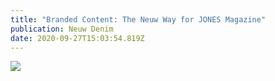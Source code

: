 ```yaml
---
title: "Branded Content: The Neuw Way for JONES Magazine"
publication: Neuw Denim
date: 2020-09-27T15:03:54.819Z
---
```

![](/uploads/issue-11-autumn-2019-neuw-denim-and-coffee-advertorials.jpg)